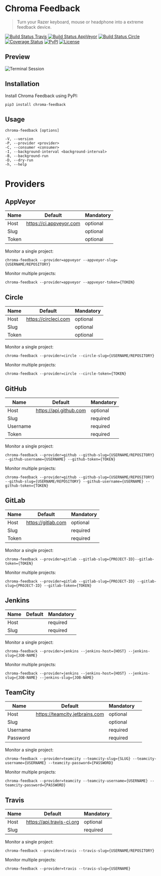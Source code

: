 Chroma Feedback
===============

> Turn your Razer keyboard, mouse or headphone into a extreme feedback device.

[![Build Status Travis](https://img.shields.io/travis/redaxmedia/chroma-feedback.svg)](https://travis-ci.org/redaxmedia/chroma-feedback)
[![Build Status AppVeyor](https://img.shields.io/appveyor/ci/redaxmedia/chroma-feedback.svg)](https://ci.appveyor.com/project/redaxmedia/chroma-feedback)
[![Build Status Circle](https://img.shields.io/circleci/project/github/redaxmedia/chroma-feedback.svg)](https://circleci.com/gh/redaxmedia/chroma-feedback)
[![Coverage Status](https://img.shields.io/coveralls/redaxmedia/chroma-feedback.svg)](https://coveralls.io/r/redaxmedia/chroma-feedback)
[![PyPI](https://img.shields.io/pypi/v/chroma-feedback.svg)](https://pypi.org/project/chroma-feedback)
[![License](https://img.shields.io/pypi/l/chroma-feedback.svg)](https://pypi.org/project/chroma-feedback)


Preview
-------

![Terminal Session](https://cdn.rawgit.com/redaxmedia/media/master/chroma-feedback/terminal-session.svg)


Installation
------------

Install Chroma Feedback using PyPI:

```
pip3 install chroma-feedback
```


Usage
-----

```
chroma-feedback [options]

-V, --version
-P, --provider <provider>
-C, --consumer <consumer>
-I, --background-interval <background-interval>
-B, --background-run
-D, --dry-run
-h, --help
```


Providers
=========


AppVeyor
--------

| Name  | Default                 | Mandatory |
|-------|-------------------------|-----------|
| Host  | https://ci.appveyor.com | optional  |
| Slug  |                         | optional  |
| Token |                         | optional  |

Monitor a single project:

```
chroma-feedback --provider=appveyor --appveyor-slug={USERNAME/REPOSITORY}
```

Monitor multiple projects:

```
chroma-feedback --provider=appveyor --appveyor-token={TOKEN}
```


Circle
------

| Name  | Default              | Mandatory |
|-------|----------------------|-----------|
| Host  | https://circleci.com | optional  |
| Slug  |                      | optional  |
| Token |                      | optional  |

Monitor a single project:

```
chroma-feedback --provider=circle --circle-slug={USERNAME/REPOSITORY}
```

Monitor multiple projects:

```
chroma-feedback --provider=circle --circle-token={TOKEN}
```


GitHub
------

| Name     | Default                | Mandatory |
|----------|------------------------|-----------|
| Host     | https://api.github.com | optional  |
| Slug     |                        | required  |
| Username |                        | required  |
| Token    |                        | required  |

Monitor a single project:

```
chroma-feedback --provider=github --github-slug={USERNAME/REPOSITORY} --github-username={USERNAME} --github-token={TOKEN}
```

Monitor multiple projects:

```
chroma-feedback --provider=github --github-slug={USERNAME/REPOSITORY} --github-slug={USERNAME/REPOSITORY} --github-username={USERNAME} --github-token={TOKEN}
```


GitLab
------

| Name  | Default            | Mandatory |
|-------|--------------------|-----------|
| Host  | https://gitlab.com | optional  |
| Slug  |                    | required  |
| Token |                    | required  |

Monitor a single project:

```
chroma-feedback --provider=gitlab --gitlab-slug={PROJECT-ID}--gitlab-token={TOKEN}
```

Monitor multiple projects:

```
chroma-feedback --provider=gitlab --gitlab-slug={PROJECT-ID} --gitlab-slug={PROJECT-ID} --gitlab-token={TOKEN}
```


Jenkins
-------

| Name | Default | Mandatory |
|------|---------|-----------|
| Host |         | required  |
| Slug |         | required  |

Monitor a single project:

```
chroma-feedback --provider=jenkins --jenkins-host={HOST} --jenkins-slug={JOB-NAME}
```

Monitor multiple projects:

```
chroma-feedback --provider=jenkins --jenkins-host={HOST} --jenkins-slug={JOB-NAME} --jenkins-slug={JOB-NAME}
```


TeamCity
--------

| Name     | Default                        | Mandatory |   |
|----------|--------------------------------|-----------|---|
| Host     | https://teamcity.jetbrains.com | optional  |   |
| Slug     |                                | optional  |   |
| Username |                                | required  |   |
| Password |                                | required  |   |

Monitor a single project:

```
chroma-feedback --provider=teamcity --teamcity-slug={SLUG} --teamcity-username={USERNAME} --teamcity-password={PASSWORD}
```

Monitor multiple projects:

```
chroma-feedback --provider=teamcity --teamcity-username={USERNAME} --teamcity-password={PASSWORD}
```


Travis
------

| Name | Default                   | Mandatory |
|------|---------------------------|-----------|
| Host | https://api.travis-ci.org | optional  |
| Slug |                           | required  |

Monitor a single project:

```
chroma-feedback --provider=travis --travis-slug={USERNAME/REPOSITORY}
```

Monitor multiple projects:

```
chroma-feedback --provider=travis --travis-slug={USERNAME}
```
